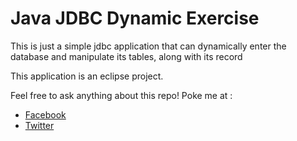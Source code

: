 # Java JDBC Dynamic Exercise

This is just a simple jdbc application that can dynamically enter the database and manipulate its tables, along with its record

This application is an eclipse project. 

Feel free to ask anything about this repo! Poke me at : 

* [Facebook](https://www.facebook.com/luki.rompis)
* [Twitter](https://twitter.com/thekucays)